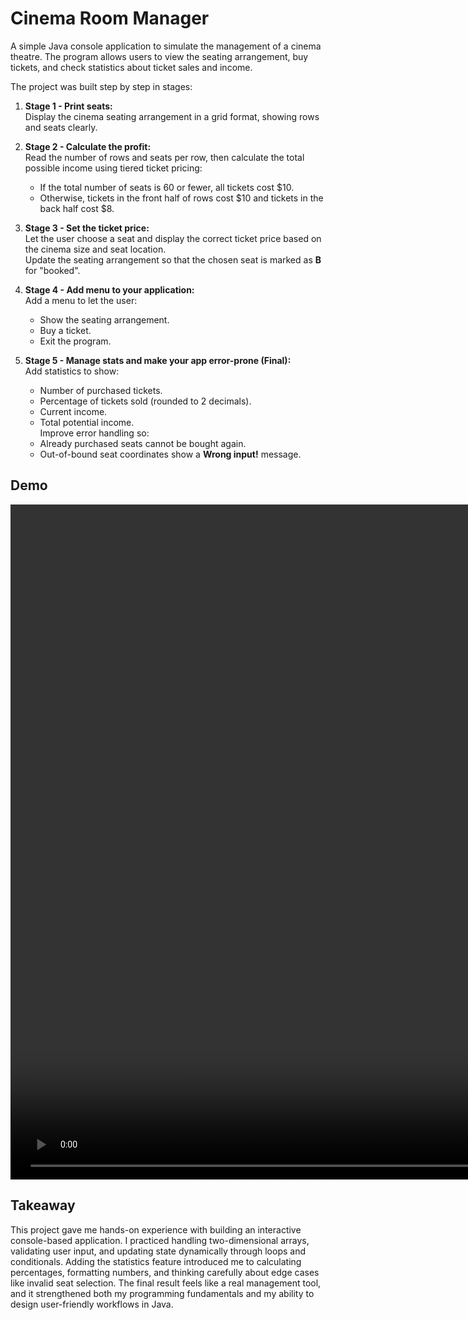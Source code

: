 # Cinema Room Manager

A simple Java console application to simulate the management of a cinema theatre. The program allows users to view the seating arrangement, buy tickets, and check statistics about ticket sales and income.

The project was built step by step in stages:

1. **Stage 1 - Print seats:**  
   Display the cinema seating arrangement in a grid format, showing rows and seats clearly.

2. **Stage 2 - Calculate the profit:**  
   Read the number of rows and seats per row, then calculate the total possible income using tiered ticket pricing:
    - If the total number of seats is 60 or fewer, all tickets cost $10.
    - Otherwise, tickets in the front half of rows cost $10 and tickets in the back half cost $8.

3. **Stage 3 - Set the ticket price:**  
   Let the user choose a seat and display the correct ticket price based on the cinema size and seat location.  
   Update the seating arrangement so that the chosen seat is marked as **B** for "booked".

4. **Stage 4 - Add menu to your application:**  
   Add a menu to let the user:
    - Show the seating arrangement.
    - Buy a ticket.
    - Exit the program.

5. **Stage 5 - Manage stats and make your app error-prone (Final):**  
   Add statistics to show:
    - Number of purchased tickets.
    - Percentage of tickets sold (rounded to 2 decimals).
    - Current income.
    - Total potential income.  
      Improve error handling so:
    - Already purchased seats cannot be bought again.
    - Out-of-bound seat coordinates show a **Wrong input!** message.

## Demo

<video width="1920" height="1080" align="center" src="https://github.com/user-attachments/assets/b58284b3-2630-4c9b-a3c8-73446bb2ee4d"></video>

## Takeaway

This project gave me hands-on experience with building an interactive console-based application. I practiced handling two-dimensional arrays, validating user input, and updating state dynamically through loops and conditionals. Adding the statistics feature introduced me to calculating percentages, formatting numbers, and thinking carefully about edge cases like invalid seat selection. The final result feels like a real management tool, and it strengthened both my programming fundamentals and my ability to design user-friendly workflows in Java.
